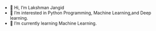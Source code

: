 - 👋 Hi, I’m Lakshman Jangid
- 👀 I’m interested in Python Programming, Machine Learning,and Deep learning. 
- 🌱 I’m currently learning Machine Learning. 
<!---
Lakshman-IITB/Lakshman-IITB is a ✨ special ✨ repository because its `README.md` (this file) appears on your GitHub profile.
You can click the Preview link to take a look at your changes.
--->
